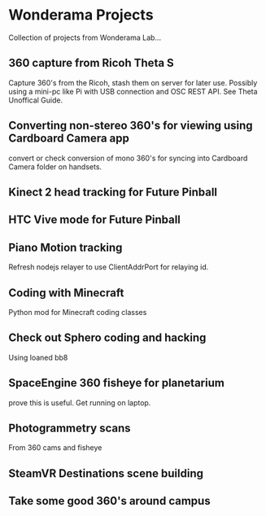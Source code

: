 # Wonderama Projects

Collection of projects from Wonderama Lab...

## 360 capture from Ricoh Theta S

Capture 360's from the Ricoh, stash them on server for later use. Possibly using a mini-pc like Pi with USB connection and OSC REST API.
See Theta Unoffical Guide.

## Converting non-stereo 360's for viewing using Cardboard Camera app

convert or check conversion of mono 360's for syncing into Cardboard Camera folder on handsets.

## Kinect 2 head tracking for Future Pinball

## HTC Vive mode for Future Pinball

## Piano Motion tracking

Refresh nodejs relayer to use ClientAddrPort for relaying id.

## Coding with Minecraft

Python mod for Minecraft coding classes

## Check out Sphero coding and hacking

Using loaned bb8

## SpaceEngine 360 fisheye for planetarium

prove this is useful. Get running on laptop.

## Photogrammetry scans

From 360 cams and fisheye

## SteamVR Destinations scene building

## Take some good 360's around campus



